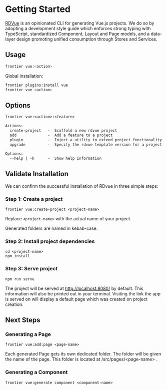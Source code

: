 # Getting Started

[RDVue](https://github.com/realdecoy/rdvue) is an opinionated CLI for generating Vue.js projects. We do so by adopting
a development style guide which enforces strong typing with TypeScript, standardized Component, Layout and Page models,
and a data-layer design promoting unified consumption through Stores and Services.


## Usage

```bash
frontier vue:<action>
```

Global installation:

```bash
frontier plugins:install vue
frontier vue <action>
```


## Options

```txt
frontier vue:<action>:<feature>

Actions:
  create-project   -  Scaffold a new rdvue project
  add              -  Add a feature to a project
  plugin           -  Inject a utility to extend project functionality
  upgrade          -  Specify the rdvue template version for a project
    
Options:
  --help | -h      -  Show help information

```


## Validate Installation

We can confirm the successful installation of RDvue in three simple steps:

### Step 1: Create a project

```
frontier vue:create-project <project-name>
```

Replace `<project-name>` with the actual name of your project.

Generated folders are named in kebab-case.

### Step 2: Install project dependencies

```
cd <project-name>
npm install
```

### Step 3: Serve project

```
npm run serve
```

The project will be served at [http://localhost:8080/](http://localhost:8080/) by default. This information will also be printed out in your terminal. Visiting the link the app is served on will display a default page which was created on project creation.


## Next Steps

### Generating a Page

```
frontier vue:add:page <page-name>
```

Each generated Page gets its own dedicated folder. The folder will be given the name of the page. This folder is located at /src/pages/<page\-name> .

### Generating a Component

```
frontier vue:generate component <component-name>
```